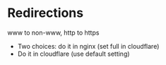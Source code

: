 # Redirections
www to non-www, http to https

- Two choices: do it in nginx (set full in cloudflare)
- Do it in cloudflare (use default setting)
